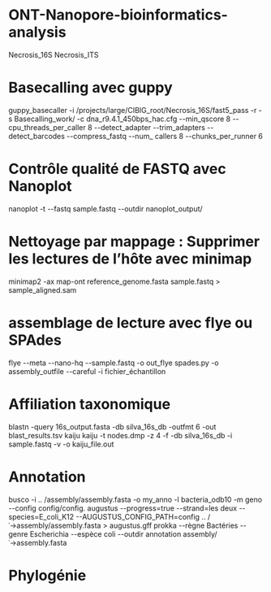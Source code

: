 # ONT-Nanopore-bioinformatics-analysis
Necrosis_16S  Necrosis_ITS
# Basecalling avec guppy
guppy_basecaller -i /projects/large/CIBIG_root/Necrosis_16S/fast5_pass -r -s Basecalling_work/ -c dna_r9.4.1_450bps_hac.cfg --min_qscore 8 --cpu_threads_per_caller 8 --detect_adapter --trim_adapters --detect_barcodes --compress_fastq --num_
callers 8 --chunks_per_runner 6
# Contrôle qualité de FASTQ avec Nanoplot
nanoplot -t --fastq sample.fastq --outdir nanoplot_output/
# Nettoyage par mappage : Supprimer les lectures de l’hôte avec minimap
minimap2 -ax map-ont reference_genome.fasta sample.fastq > sample_aligned.sam
# assemblage de lecture avec flye ou SPAdes
flye --meta --nano-hq --sample.fastq -o out_flye spades.py -o assembly_outfile --careful -i fichier_échantillon
# Affiliation taxonomique
blastn -query 16s_output.fasta -db silva_16s_db -outfmt 6 -out blast_results.tsv kaiju kaiju -t nodes.dmp -z 4 -f -db silva_16s_db -i sample.fastq -v -o kaiju_file.out
# Annotation
busco -i .. /assembly/assembly.fasta -o my_anno -l bacteria_odb10 -m geno --config config/config. augustus --progress=true --strand=les deux --species=E_coli_K12 --AUGUSTUS_CONFIG_PATH=config .. / ˓→assembly/assembly.fasta > augustus.gff prokka --règne Bactéries --genre Escherichia --espèce coli --outdir annotation assembly/ ˓→assembly.fasta
# Phylogénie
